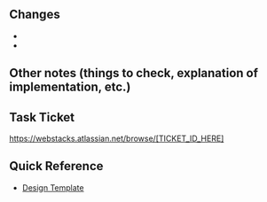 ## Changes

-
-

## Other notes (things to check, explanation of implementation, etc.)

## Task Ticket

https://webstacks.atlassian.net/browse/[TICKET_ID_HERE]

## Quick Reference

- [Design Template](https://www.figma.com/design/h21l7dxiLZGIVDPxtiRujC/Knapsack---Design-System?node-id=2210-441096&m=dev)
